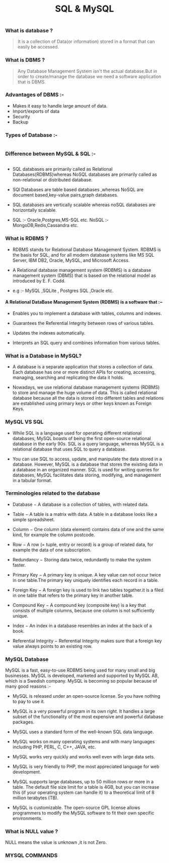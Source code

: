 
<div align="center">
<h1> SQL & MySQL </h1>
<img alt="" src="https://encrypted-tbn0.gstatic.com/images?q=tbn%3AANd9GcTrCipdO1fn3ZHhw0giL1pstXuUgo_DUV8Dng&usqp=CAU"/>
</div>

### What is database ?
> It is a collection of Data(or information) stored in a format that can easily be accessed.

### What is DBMS ?
> Any Database Management System isn't the actual database.But in order to create/manage the database we need a software application that is DBMS.

### Advantages of DBMS :-
- Makes it  easy to handle large amount of data.
- Import/exports of data
- Security
- Backup

### Types of Database :-
<div align="center">
<img alt="" src="https://static.javatpoint.com/dbms/images/types-of-databases.png"/>
</div>

### Difference between MySQL & SQL :-
<div align="center">
<img alt="" src="https://i.pinimg.com/originals/b5/80/f1/b580f13c9edf4afbeeff42657fa0dbdb.jpg"/>
</div>
<div align="center">
<img alt="" src="https://www.simform.com/wp-content/uploads/2017/11/table2-1024x885.png"/>
</div>

- SQL databases are primarily called as Relational Databases(RDBMS)whereas NoSQL databases are primarily called as non-relational or distributed database.

- SQl Databases are table based databases ,whereas  NoSQL are document based,key-value pairs,graph databases.

- SQL databases are vertically scalable whereas noSQL databases are horizontally scalable.

- SQL :- Oracle,Postgres,MS-SQL etc.
 NoSQL :- MongoDB,Redis,Cassandra etc.
### What is RDBMS ?
-   RDBMS stands for Relational Database Management System. RDBMS is the basis for SQL, and for all modern database systems like MS SQL Server, IBM DB2, Oracle, MySQL, and Microsoft Access.

-   A Relational database management system (RDBMS) is a database management system (DBMS) that is based on the relational model as introduced by E. F. Codd.
-   e.g :- MySQL ,SQLite , Postgres SQL ,Oracle etc.


####    A Relational DataBase Management System (RDBMS) is a software that :−

-   Enables you to implement a database with tables, columns and indexes.

-   Guarantees the Referential Integrity between rows of various tables.

-   Updates the indexes automatically.

-   Interprets an SQL query and combines information from various tables.
### What is a Database in MySQL?
-   A database is a separate application that stores a collection of data. Each database has one or more distinct APIs for creating, accessing, managing, searching and replicating the data it holds.

-   Nowadays, we use relational database management systems (RDBMS) to store and manage the huge volume of data. This is called relational database because all the data is stored into different tables and relations are established using primary keys or other keys known as Foreign Keys.

### MySQL VS SQL 
- While SQL is a language used for operating different relational databases, MySQL boasts of being the first open-source relational database in the early 90s. SQL is a query language, whereas MySQL is a relational database that uses SQL to query a database.

-   You can use SQL to access, update, and manipulate the data stored in a database. However, MySQL is a database that stores the existing data in a database in an organized manner. 
SQL is used for writing queries for databases, MySQL facilitates data storing, modifying, and management in a tabular format. 

### Terminologies related to the database

-   Database − A database is a collection of tables, with related data.

-   Table − A table is a matrix with data. A table in a database looks like a simple spreadsheet.

-   Column − One column (data element) contains data of one and the same kind, for example the column postcode.

-   Row − A row (= tuple, entry or record) is a group of related data, for example the data of one subscription.

-   Redundancy − Storing data twice, redundantly to make the system faster.

-   Primary Key − A primary key is unique. A key value can not occur twice in one table.The primary key uniquely identifies each record in a table.

-   Foreign Key − A foreign key is used to link two tables togather.it is a filed in one table that refers to the primary key in another table.

-   Compound Key − A compound key (composite key) is a key that consists of multiple columns, because one column is not sufficiently unique.

-   Index − An index in a database resembles an index at the back of a book.

-   Referential Integrity − Referential Integrity makes sure that a foreign key value always points to an existing row.

### MySQL Database
 MySQL is a fast, easy-to-use RDBMS being used for many small and big businesses. MySQL is developed, marketed and supported by MySQL AB, which is a Swedish company. MySQL is becoming so popular because of many good reasons :-

-   MySQL is released under an open-source license. So you have nothing to pay to use it.

-   MySQL is a very powerful program in its own right. It handles a large subset of the functionality of the most expensive and powerful database packages.

-   MySQL uses a standard form of the well-known SQL data language.

-   MySQL works on many operating systems and with many languages including PHP, PERL, C, C++, JAVA, etc.

-   MySQL works very quickly and works well even with large data sets.

-   MySQL is very friendly to PHP, the most appreciated language for web development.

-   MySQL supports large databases, up to 50 million rows or more in a table. The default file size limit for a table is 4GB, but you can increase this (if your operating system can handle it) to a theoretical limit of 8 million terabytes (TB).

-   MySQL is customizable. The open-source GPL license allows programmers to modify the MySQL software to fit their own specific environments.


### What is NULL value ?
NULL means the value is unknown ,it is not Zero.


### MYSQL COMMANDS
<img alt="" src="https://media.geeksforgeeks.org/wp-content/cdn-uploads/20190826175059/Types-of-SQL-Commands.jpg" />






